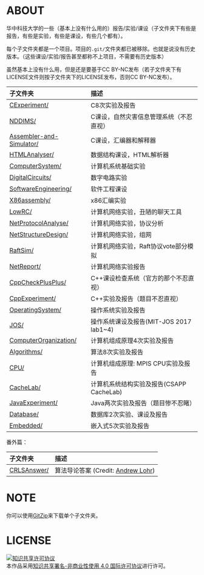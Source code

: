 # ABOUT

华中科技大学的一些（基本上没有什么用的）报告/实验/课设（子文件夹下有些是报告，有些是实验，有些是课设，有些几个都有）。

每个子文件夹都是一个项目。项目的`.git/`文件夹都已被移除。也就是说没有历史版本。（这些课设/实验/报告甚至都称不上项目，不需要有历史版本）

虽然基本上没有什么用，但是还是要基于CC BY-NC发布（若子文件夹下有LICENSE文件则按子文件夹下的LICENSE发布，否则CC BY-NC发布）。

| 子文件夹                      | 描述                                     |
|:------------------------------|:-----------------------------------------|
| [CExperiment/][1]             | C8次实验及报告                           |
| [NDDIMS/][2]                  | C课设，自然灾害信息管理系统（不忍直视）  |
| [Assembler-and-Simulator/][3] | C课设，汇编器和解释器                    |
| [HTMLAnalyser/][4]            | 数据结构课设，HTML解析器                 |
| [ComputerSystem/][5]          | 计算机系统基础实验                       |
| [DigitalCircuits/][6]         | 数字电路实验                             |
| [SoftwareEngineering/][7]     | 软件工程课设                             |
| [X86assembly/][8]             | x86汇编实验                              |
| [LowRC/][9]                   | 计算机网络实验，丑陋的聊天工具           |
| [NetProtocolAnalyse/][10]     | 计算机网络实验，协议分析                 |
| [NetStructureDesign/][11]     | 计算机网络实验，组网                     |
| [RaftSim/][17]                | 计算机网络实验，Raft协议vote部分模拟     |
| [NetReport/][16]              | 计算机网络实验报告                       |
| [CppCheckPlusPlus/][12]       | C++课设检查系统（官方的那个不忍直视）    |
| [CppExperiment/][13]          | C++实验及报告（题目不忍直视）            |
| [OperatingSystem/][14]        | 操作系统实验及报告                       |
| [JOS/][20]                    | 操作系统课设及报告(MIT-JOS 2017 lab1~4)  |
| [ComputerOrganization/][18]   | 计算机组成原理4次实验及报告              |
| [Algorithms/][19]             | 算法8次实验及报告                        |
| [CPU/][21]                    | 计算机组成原理: MPIS CPU实验及报告       |
| [CacheLab/][22]               | 计算机系统结构实验及报告(CSAPP CacheLab) |
| [JavaExperiment/][23]         | Java两次实验及报告（题目惨不忍睹）       |
| [Database/][24]               | 数据库2次实验、课设及报告                |
| [Embedded/][25]               | 嵌入式5次实验及报告                      |

番外篇：

| 子文件夹                      | 描述                                      |
|:------------------------------|:------------------------------------------|
| [CRLSAnswer/][15]             | 算法导论答案 (Credit: [Andrew Lohr][101]) |

# NOTE
你可以使用[GitZip][102]来下载单个子文件夹。

# LICENSE

<a rel="license" href="http://creativecommons.org/licenses/by-nc/4.0/"><img alt="知识共享许可协议" style="border-width:0" src="https://i.creativecommons.org/l/by-nc/4.0/88x31.png" /></a><br />本作品采用<a rel="license" href="http://creativecommons.org/licenses/by-nc/4.0/">知识共享署名-非商业性使用 4.0 国际许可协议</a>进行许可。

[1]:https://github.com/husixu1/HUST-Homeworks/tree/master/CExperiment
[2]:https://github.com/husixu1/HUST-Homeworks/tree/master/NDDIMS
[3]:https://github.com/husixu1/HUST-Homeworks/tree/master/Assembler-and-Simulator
[4]:https://github.com/husixu1/HUST-Homeworks/tree/master/HTMLAnalyser
[5]:https://github.com/husixu1/HUST-Homeworks/tree/master/ComputerSystem
[6]:https://github.com/husixu1/HUST-Homeworks/tree/master/DigitalCircuits
[7]:https://github.com/husixu1/HUST-Homeworks/tree/master/SoftwareEngineering
[8]:https://github.com/husixu1/HUST-Homeworks/tree/master/X86assembly
[9]:https://github.com/husixu1/HUST-Homeworks/tree/master/LowRC
[10]:https://github.com/husixu1/HUST-Homeworks/tree/master/NetProtocolAnalyse
[11]:https://github.com/husixu1/HUST-Homeworks/tree/master/NetStructureDesign
[12]:https://github.com/husixu1/HUST-Homeworks/tree/master/CppCheckPlusPlus
[13]:https://github.com/husixu1/HUST-Homeworks/tree/master/CppExperiment
[14]:https://github.com/husixu1/HUST-Homeworks/tree/master/OperatingSystem
[15]:https://github.com/husixu1/HUST-Homeworks/tree/master/CRLSAnswer
[16]:https://github.com/husixu1/HUST-Homeworks/tree/master/NetReport
[17]:https://github.com/husixu1/HUST-Homeworks/tree/master/RaftSim
[18]:https://github.com/husixu1/HUST-Homeworks/tree/master/ComputerOrganization
[19]:https://github.com/husixu1/HUST-Homeworks/tree/master/Algorithms
[20]:https://github.com/husixu1/HUST-Homeworks/tree/master/JOS
[21]:https://github.com/husixu1/HUST-Homeworks/tree/master/CPU
[22]:https://github.com/husixu1/HUST-Homeworks/tree/master/CacheLab
[23]:https://github.com/husixu1/HUST-Homeworks/tree/master/JavaExperiment
[24]:https://github.com/husixu1/HUST-Homeworks/tree/master/Database
[25]:https://github.com/husixu1/HUST-Homeworks/tree/master/Embedded

[101]:http://sites.math.rutgers.edu/~ajl213/
[102]:http://kinolien.github.io/gitzip/
